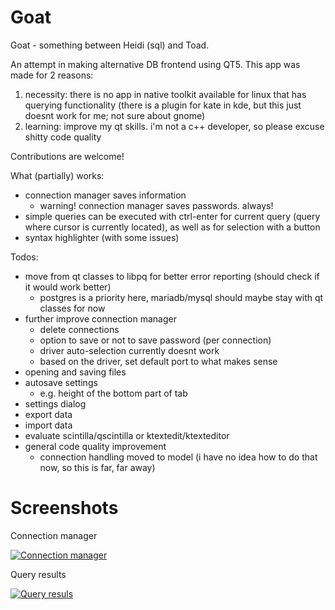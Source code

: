 # Goat

Goat - something between Heidi (sql) and Toad.

An attempt in making alternative DB frontend using QT5.
This app was made for 2 reasons:
1. necessity: there is no app in native toolkit available for linux that has querying functionality (there is a plugin for kate in kde, but this just doesnt work for me; not sure about gnome)
2. learning: improve my qt skills. i'm not a c++ developer, so please excuse shitty code quality

Contributions are welcome!

What (partially) works:
- connection manager saves information
    - warning! connection manager saves passwords. always!
- simple queries can be executed with ctrl-enter for current query (query where cursor is currently located), as well as for selection with a button
- syntax highlighter (with some issues)

Todos:
- move from qt classes to libpq for better error reporting (should check if it would work better)
    - postgres is a priority here, mariadb/mysql should maybe stay with qt classes for now
- further improve connection manager
    - delete connections
    - option to save or not to save password (per connection)
    - driver auto-selection currently doesnt work
    - based on the driver, set default port to what makes sense
- opening and saving files
- autosave settings
    - e.g. height of the bottom part of tab
- settings dialog
- export data
- import data
- evaluate scintilla/qscintilla or ktextedit/ktexteditor
- general code quality improvement
    - connection handling moved to model (i have no idea how to do that now, so this is far, far away)




# Screenshots

Connection manager

[![Connection manager](https://i.imgur.com/YCDsRwq.png)](https://i.imgur.com/YCDsRwq.png)

Query results

[![Query resuls](https://i.imgur.com/IimqoT3.png)](https://i.imgur.com/IimqoT3.png)
